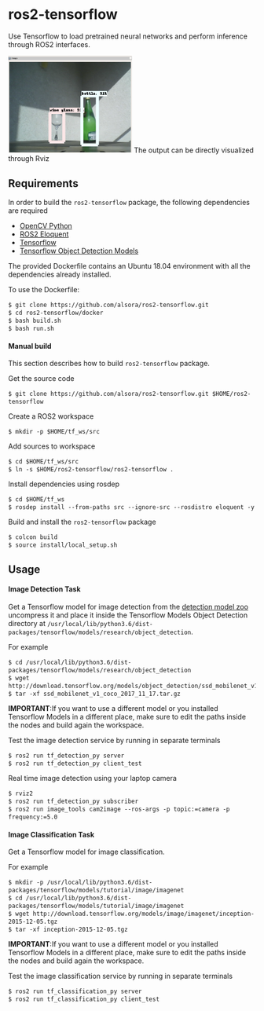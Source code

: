 # ros2-tensorflow

Use Tensorflow to load pretrained neural networks and perform inference through ROS2 interfaces.

<img src="/data/detection.png" alt="Rviz2 detection output" width="50%" height="50%"/>
The output can be directly visualized through Rviz

## Requirements

In order to build the `ros2-tensorflow` package, the following dependencies are required

 - [OpenCV Python](https://pypi.org/project/opencv-python/)
 - [ROS2 Eloquent](https://index.ros.org/doc/ros2/Installation/)
 - [Tensorflow](https://www.tensorflow.org/install/)
 - [Tensorflow Object Detection Models](https://github.com/tensorflow/models/blob/master/research/object_detection/g3doc/installation.md)

The provided Dockerfile contains an Ubuntu 18.04 environment with all the dependencies already installed.

To use the Dockerfile:

    $ git clone https://github.com/alsora/ros2-tensorflow.git
    $ cd ros2-tensorflow/docker
    $ bash build.sh
    $ bash run.sh

#### Manual build

This section describes how to build `ros2-tensorflow` package.

Get the source code

    $ git clone https://github.com/alsora/ros2-tensorflow.git $HOME/ros2-tensorflow

Create a ROS2 workspace

    $ mkdir -p $HOME/tf_ws/src

Add sources to workspace

    $ cd $HOME/tf_ws/src
    $ ln -s $HOME/ros2-tensorflow/ros2-tensorflow .

Install dependencies using rosdep

    $ cd $HOME/tf_ws
    $ rosdep install --from-paths src --ignore-src --rosdistro eloquent -y

Build and install the `ros2-tensorflow` package

    $ colcon build
    $ source install/local_setup.sh

## Usage

#### Image Detection Task

Get a Tensorflow model for image detection from the [detection model zoo](https://github.com/tensorflow/models/blob/master/research/object_detection/g3doc/detection_model_zoo.md#coco-trained-models) uncompress it and place it inside the Tensorflow Models Object Detection directory at `/usr/local/lib/python3.6/dist-packages/tensorflow/models/research/object_detection`.

For example

    $ cd /usr/local/lib/python3.6/dist-packages/tensorflow/models/research/object_detection
    $ wget http://download.tensorflow.org/models/object_detection/ssd_mobilenet_v1_coco_2017_11_17.tar.gz
    $ tar -xf ssd_mobilenet_v1_coco_2017_11_17.tar.gz

**IMPORTANT**:If you want to use a different model or you installed Tensorflow Models in a different place, make sure to edit the paths inside the nodes and build again the workspace.

Test the image detection service by running in separate terminals

    $ ros2 run tf_detection_py server
    $ ros2 run tf_detection_py client_test

Real time image detection using your laptop camera

    $ rviz2
    $ ros2 run tf_detection_py subscriber
    $ ros2 run image_tools cam2image --ros-args -p topic:=camera -p frequency:=5.0


#### Image Classification Task

Get a Tensorflow model for image classification.

For example

    $ mkdir -p /usr/local/lib/python3.6/dist-packages/tensorflow/models/tutorial/image/imagenet
    $ cd /usr/local/lib/python3.6/dist-packages/tensorflow/models/tutorial/image/imagenet
    $ wget http://download.tensorflow.org/models/image/imagenet/inception-2015-12-05.tgz
    $ tar -xf inception-2015-12-05.tgz

**IMPORTANT**:If you want to use a different model or you installed Tensorflow Models in a different place, make sure to edit the paths inside the nodes and build again the workspace.

Test the image classification service by running in separate terminals

    $ ros2 run tf_classification_py server
    $ ros2 run tf_classification_py client_test
